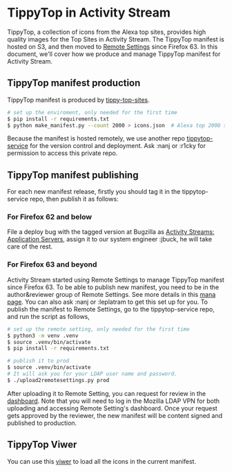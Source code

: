 # TippyTop in Activity Stream
TippyTop, a collection of icons from the Alexa top sites, provides high quality images for the Top Sites in Activity Stream. The TippyTop manifest is hosted on S3, and then moved to [Remote Settings](https://firefox-source-docs.mozilla.org/services/common/docs/services/RemoteSettings.html) since Firefox 63. In this document, we'll cover how we produce and manage TippyTop manifest for Activity Stream.

## TippyTop manifest production
TippyTop manifest is produced by [tippy-top-sites](https://github.com/mozilla/tippy-top-sites).

```sh
# set up the enviroment, only needed for the first time
$ pip install -r requirements.txt
$ python make_manifest.py --count 2000 > icons.json  # Alexa top 2000 sites
```

Because the manifest is hosted remotely, we use another repo [tippytop-service](https://github.com/mozilla-services/tippytop-service) for the version control and deployment. Ask :nanj or :r1cky for permission to access this private repo.

## TippyTop manifest publishing
For each new manifest release, firstly you should tag it in the tippytop-service repo, then publish it as follows:

### For Firefox 62 and below
File a deploy bug with the tagged version at Bugzilla as [Activity Streams: Application Servers](https://bugzilla.mozilla.org/enter_bug.cgi?product=Firefox&component=Activity%20Streams%3A%20Application%20Servers), assign it to our system engineer :jbuck, he will take care of the rest.

### For Firefox 63 and beyond
Activity Stream started using Remote Settings to manage TippyTop manifest since Firefox 63. To be able to publish new manifest, you need to be in the author&reviewer group of Remote Settings. See more details in this [mana page](https://mana.mozilla.org/wiki/pages/viewpage.action?pageId=66655528). You can also ask :nanj or :leplatram to get this set up for you.
To publish the manifest to Remote Settings, go to the tippytop-service repo, and run the script as follows,

```sh
# set up the remote setting, only needed for the first time
$ python3 -m venv .venv
$ source .venv/bin/activate
$ pip install -r requirements.txt

# publish it to prod
$ source .venv/bin/activate
# It will ask you for your LDAP user name and password.
$ ./upload2remotesettings.py prod
```

After uploading it to Remote Setting, you can request for review in the [dashboard](https://settings-writer.prod.mozaws.net/v1/admin/). Note that you will need to log in the Mozilla LDAP VPN for both uploading and accessing Remote Setting's dashboard. Once your request gets approved by the reviewer, the new manifest will be content signed and published to production.

## TippyTop Viwer
You can use this [viwer](https://mozilla.github.io/tippy-top-sites/manifest-viewer/) to load all the icons in the current manifest.
